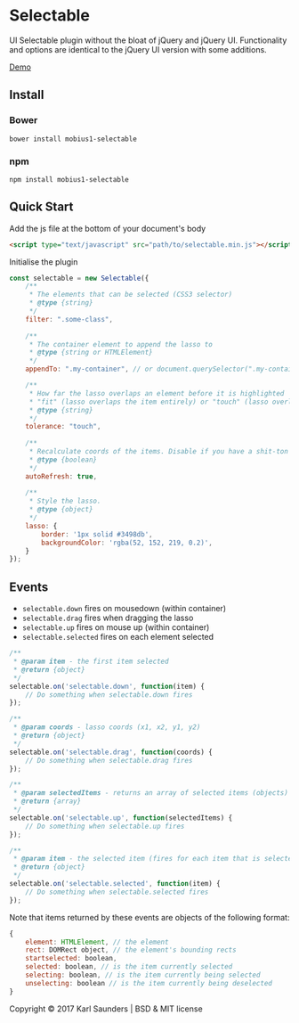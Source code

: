 # Selectable
UI Selectable plugin without the bloat of jQuery and jQuery UI. Functionality and options are identical to the jQuery UI version with some additions.

[Demo](http://codepen.io/Mobius1/full/qRxaqQ/)

## Install

### Bower
```
bower install mobius1-selectable
```

### npm
```
npm install mobius1-selectable
```

## Quick Start

Add the js file at the bottom of your document's body

```html
<script type="text/javascript" src="path/to/selectable.min.js"></script>
```

Initialise the plugin

```javascript
const selectable = new Selectable({
	/**
	 * The elements that can be selected (CSS3 selector)
	 * @type {string}
	 */
	filter: ".some-class",
	
	/**
	 * The container element to append the lasso to
	 * @type {string or HTMLElement}
	 */
	appendTo: ".my-container", // or document.querySelector(".my-container")

	/**
	 * How far the lasso overlaps an element before it is highlighted
	 * "fit" (lasso overlaps the item entirely) or "touch" (lasso overlaps the item by any amount).
	 * @type {string}
	 */
	tolerance: "touch",
	
	/**
	 * Recalculate coords of the items. Disable if you have a shit-ton of items.
	 * @type {boolean}
	 */
	autoRefresh: true,
	
	/**
	 * Style the lasso.
	 * @type {object}
	 */	
	lasso: {
		border: '1px solid #3498db',
		backgroundColor: 'rgba(52, 152, 219, 0.2)',
	}	
});
```

## Events

* `selectable.down` fires on mousedown (within container)
* `selectable.drag` fires when dragging the lasso
* `selectable.up` fires on mouse up (within container)
* `selectable.selected` fires on each element selected

```javascript
/**
 * @param item - the first item selected
 * @return {object}
 */	
selectable.on('selectable.down', function(item) {
	// Do something when selectable.down fires
});

/**
 * @param coords - lasso coords (x1, x2, y1, y2) 
 * @return {object}
 */	
selectable.on('selectable.drag', function(coords) {
	// Do something when selectable.drag fires
});

/**
 * @param selectedItems - returns an array of selected items (objects)
 * @return {array}
 */	
selectable.on('selectable.up', function(selectedItems) {
	// Do something when selectable.up fires
});

/**
 * @param item - the selected item (fires for each item that is selected)
 * @return {object}
 */	
selectable.on('selectable.selected', function(item) {
	// Do something when selectable.selected fires
});
```

Note that items returned by these events are objects of the following format: 

```javascript
{
    element: HTMLElement, // the element
    rect: DOMRect object, // the element's bounding rects
    startselected: boolean,
    selected: boolean, // is the item currently selected
    selecting: boolean, // is the item currently being selected
    unselecting: boolean // is the item currently being deselected
}
```

Copyright © 2017 Karl Saunders | BSD & MIT license
